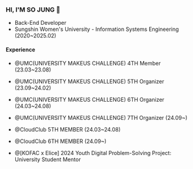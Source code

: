 ### HI, I'M SO JUNG 👋
- Back-End Developer
- Sungshin Women's University - Information Systems Engineering (2020~2025.02)

#### Experience
- @UMC(UNIVERSITY MAKEUS CHALLENGE) 4TH Member (23.03~23.08)
- @UMC(UNIVERSITY MAKEUS CHALLENGE) 5TH Organizer (23.09~24.02)
- @UMC(UNIVERSITY MAKEUS CHALLENGE) 6TH Organizer (24.03~24.08)
- @UMC(UNIVERSITY MAKEUS CHALLENGE) 7TH Organizer (24.09~)




- @CloudClub 5TH MEMBER (24.03~24.08)
- @CloudClub 6TH MEMBER (24.09~)




- @[KOFAC x Elice] 2024 Youth Digital Problem-Solving Project: University Student Mentor
